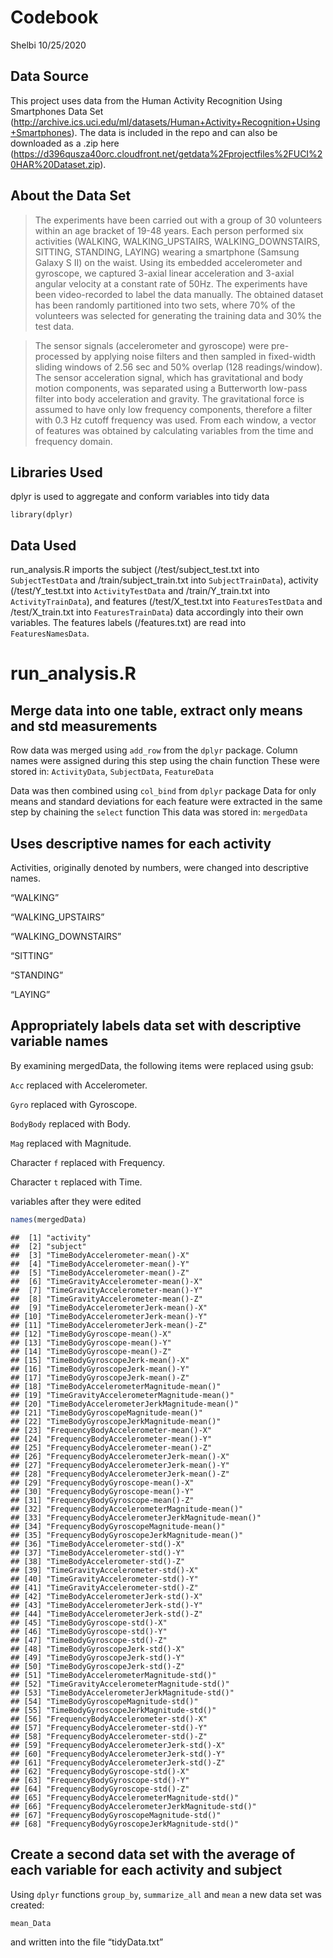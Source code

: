 Codebook
================
Shelbi
10/25/2020

## Data Source

This project uses data from the Human Activity Recognition Using
Smartphones Data Set
(<http://archive.ics.uci.edu/ml/datasets/Human+Activity+Recognition+Using+Smartphones>).
The data is included in the repo and can also be downloaded as a .zip
here
(<https://d396qusza40orc.cloudfront.net/getdata%2Fprojectfiles%2FUCI%20HAR%20Dataset.zip>).

## About the Data Set

> The experiments have been carried out with a group of 30 volunteers
> within an age bracket of 19-48 years. Each person performed six
> activities (WALKING, WALKING\_UPSTAIRS, WALKING\_DOWNSTAIRS, SITTING,
> STANDING, LAYING) wearing a smartphone (Samsung Galaxy S II) on the
> waist. Using its embedded accelerometer and gyroscope, we captured
> 3-axial linear acceleration and 3-axial angular velocity at a constant
> rate of 50Hz. The experiments have been video-recorded to label the
> data manually. The obtained dataset has been randomly partitioned into
> two sets, where 70% of the volunteers was selected for generating the
> training data and 30% the test data.

> The sensor signals (accelerometer and gyroscope) were pre-processed by
> applying noise filters and then sampled in fixed-width sliding windows
> of 2.56 sec and 50% overlap (128 readings/window). The sensor
> acceleration signal, which has gravitational and body motion
> components, was separated using a Butterworth low-pass filter into
> body acceleration and gravity. The gravitational force is assumed to
> have only low frequency components, therefore a filter with 0.3 Hz
> cutoff frequency was used. From each window, a vector of features was
> obtained by calculating variables from the time and frequency domain.


## Libraries Used

dplyr is used to aggregate and conform variables into tidy data

    library(dplyr)

## Data Used

run\_analysis.R imports the subject (/test/subject\_test.txt into
`SubjectTestData` and /train/subject\_train.txt into
`SubjectTrainData`), activity (/test/Y\_test.txt into `ActivityTestData`
and /train/Y\_train.txt into `ActivityTrainData`), and features
(/test/X\_test.txt into `FeaturesTestData` and /test/X\_train.txt into
`FeaturesTrainData`) data accordingly into their own variables. The
features labels (/features.txt) are read into `FeaturesNamesData`.

# run\_analysis.R

## Merge data into one table, extract only means and std measurements

Row data was merged using `add_row` from the `dplyr` package. Column
names were assigned during this step using the chain function These were
stored in: `ActivityData`, `SubjectData`, `FeatureData`

Data was then combined using `col_bind` from `dplyr` package Data for
only means and standard deviations for each feature were extracted in
the same step by chaining the `select` function This data was stored in:
`mergedData`

## Uses descriptive names for each activity

Activities, originally denoted by numbers, were changed into descriptive
names. 

“WALKING” 

“WALKING\_UPSTAIRS” 

“WALKING\_DOWNSTAIRS” 

“SITTING”

“STANDING” 

“LAYING”


## Appropriately labels data set with descriptive variable names

By examining mergedData, the following items were replaced using gsub:

`Acc` replaced with Accelerometer.

`Gyro` replaced with Gyroscope.

`BodyBody` replaced with Body. 

`Mag` replaced with Magnitude. 

Character `f` replaced with Frequency. 

Character `t` replaced with Time.


variables after they were edited

``` r
names(mergedData)
```

    ##  [1] "activity"                                      
    ##  [2] "subject"                                       
    ##  [3] "TimeBodyAccelerometer-mean()-X"                
    ##  [4] "TimeBodyAccelerometer-mean()-Y"                
    ##  [5] "TimeBodyAccelerometer-mean()-Z"                
    ##  [6] "TimeGravityAccelerometer-mean()-X"             
    ##  [7] "TimeGravityAccelerometer-mean()-Y"             
    ##  [8] "TimeGravityAccelerometer-mean()-Z"             
    ##  [9] "TimeBodyAccelerometerJerk-mean()-X"            
    ## [10] "TimeBodyAccelerometerJerk-mean()-Y"            
    ## [11] "TimeBodyAccelerometerJerk-mean()-Z"            
    ## [12] "TimeBodyGyroscope-mean()-X"                    
    ## [13] "TimeBodyGyroscope-mean()-Y"                    
    ## [14] "TimeBodyGyroscope-mean()-Z"                    
    ## [15] "TimeBodyGyroscopeJerk-mean()-X"                
    ## [16] "TimeBodyGyroscopeJerk-mean()-Y"                
    ## [17] "TimeBodyGyroscopeJerk-mean()-Z"                
    ## [18] "TimeBodyAccelerometerMagnitude-mean()"         
    ## [19] "TimeGravityAccelerometerMagnitude-mean()"      
    ## [20] "TimeBodyAccelerometerJerkMagnitude-mean()"     
    ## [21] "TimeBodyGyroscopeMagnitude-mean()"             
    ## [22] "TimeBodyGyroscopeJerkMagnitude-mean()"         
    ## [23] "FrequencyBodyAccelerometer-mean()-X"           
    ## [24] "FrequencyBodyAccelerometer-mean()-Y"           
    ## [25] "FrequencyBodyAccelerometer-mean()-Z"           
    ## [26] "FrequencyBodyAccelerometerJerk-mean()-X"       
    ## [27] "FrequencyBodyAccelerometerJerk-mean()-Y"       
    ## [28] "FrequencyBodyAccelerometerJerk-mean()-Z"       
    ## [29] "FrequencyBodyGyroscope-mean()-X"               
    ## [30] "FrequencyBodyGyroscope-mean()-Y"               
    ## [31] "FrequencyBodyGyroscope-mean()-Z"               
    ## [32] "FrequencyBodyAccelerometerMagnitude-mean()"    
    ## [33] "FrequencyBodyAccelerometerJerkMagnitude-mean()"
    ## [34] "FrequencyBodyGyroscopeMagnitude-mean()"        
    ## [35] "FrequencyBodyGyroscopeJerkMagnitude-mean()"    
    ## [36] "TimeBodyAccelerometer-std()-X"                 
    ## [37] "TimeBodyAccelerometer-std()-Y"                 
    ## [38] "TimeBodyAccelerometer-std()-Z"                 
    ## [39] "TimeGravityAccelerometer-std()-X"              
    ## [40] "TimeGravityAccelerometer-std()-Y"              
    ## [41] "TimeGravityAccelerometer-std()-Z"              
    ## [42] "TimeBodyAccelerometerJerk-std()-X"             
    ## [43] "TimeBodyAccelerometerJerk-std()-Y"             
    ## [44] "TimeBodyAccelerometerJerk-std()-Z"             
    ## [45] "TimeBodyGyroscope-std()-X"                     
    ## [46] "TimeBodyGyroscope-std()-Y"                     
    ## [47] "TimeBodyGyroscope-std()-Z"                     
    ## [48] "TimeBodyGyroscopeJerk-std()-X"                 
    ## [49] "TimeBodyGyroscopeJerk-std()-Y"                 
    ## [50] "TimeBodyGyroscopeJerk-std()-Z"                 
    ## [51] "TimeBodyAccelerometerMagnitude-std()"          
    ## [52] "TimeGravityAccelerometerMagnitude-std()"       
    ## [53] "TimeBodyAccelerometerJerkMagnitude-std()"      
    ## [54] "TimeBodyGyroscopeMagnitude-std()"              
    ## [55] "TimeBodyGyroscopeJerkMagnitude-std()"          
    ## [56] "FrequencyBodyAccelerometer-std()-X"            
    ## [57] "FrequencyBodyAccelerometer-std()-Y"            
    ## [58] "FrequencyBodyAccelerometer-std()-Z"            
    ## [59] "FrequencyBodyAccelerometerJerk-std()-X"        
    ## [60] "FrequencyBodyAccelerometerJerk-std()-Y"        
    ## [61] "FrequencyBodyAccelerometerJerk-std()-Z"        
    ## [62] "FrequencyBodyGyroscope-std()-X"                
    ## [63] "FrequencyBodyGyroscope-std()-Y"                
    ## [64] "FrequencyBodyGyroscope-std()-Z"                
    ## [65] "FrequencyBodyAccelerometerMagnitude-std()"     
    ## [66] "FrequencyBodyAccelerometerJerkMagnitude-std()" 
    ## [67] "FrequencyBodyGyroscopeMagnitude-std()"         
    ## [68] "FrequencyBodyGyroscopeJerkMagnitude-std()"

## Create a second data set with the average of each variable for each activity and subject

Using `dplyr` functions `group_by`, `summarize_all` and `mean` a new
data set was created:

    mean_Data

and written into the file “tidyData.txt”
